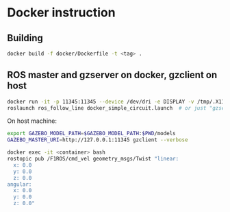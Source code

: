 # Docker instruction

## Building
```bash
docker build -f docker/Dockerfile -t <tag> .
```

## ROS master and gzserver on docker, gzclient on host
```bash
docker run -it -p 11345:11345 --device /dev/dri -e DISPLAY -v /tmp/.X11-unix:/tmp/.X11-unix <tag>
roslaunch ros_follow_line docker_simple_circuit.launch  # or just "gzserver --verbose"
```

On host machine:
```bash
export GAZEBO_MODEL_PATH=$GAZEBO_MODEL_PATH:$PWD/models
GAZEBO_MASTER_URI=http://127.0.0.1:11345 gzclient --verbose
```

```bash
docker exec -it <container> bash
rostopic pub /F1ROS/cmd_vel geometry_msgs/Twist "linear:
  x: 0.0
  y: 0.0
  z: 0.0
angular:
  x: 0.0
  y: 0.0
  z: 0.0"
```